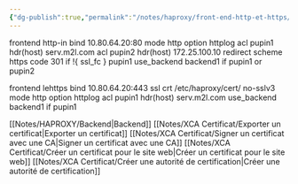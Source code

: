 ```yaml
---
{"dg-publish":true,"permalink":"/notes/haproxy/front-end-http-et-https/"}
---
```


frontend http-in
    bind 10.80.64.20:80
    mode http
    option httplog
    acl pupin1 hdr(host) serv.m2l.com
    acl pupin2 hdr(host) 172.25.100.10
    redirect scheme https code 301 if !{ ssl_fc } pupin1 
    use_backend backend1 if pupin1 or pupin2



frontend lehttps
    bind 10.80.64.20:443 ssl crt /etc/haproxy/cert/ no-sslv3
    mode http
    option httplog
    acl pupin1 hdr(host) serv.m2l.com
    use_backend backend1 if pupin1

[[Notes/HAPROXY/Backend\|Backend]]
[[Notes/XCA Certificat/Exporter un certificat\|Exporter un certificat]]
[[Notes/XCA Certificat/Signer un certificat avec une CA\|Signer un certificat avec une CA]]
[[Notes/XCA Certificat/Créer un certificat pour le site web\|Créer un certificat pour le site web]]
[[Notes/XCA Certificat/Créer une autorité de certification\|Créer une autorité de certification]]
